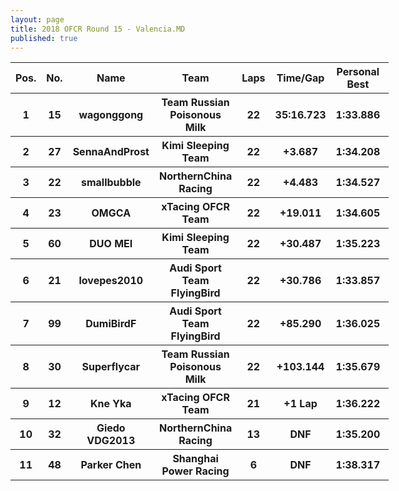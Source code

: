 ```yaml
---
layout: page
title: 2018 OFCR Round 15 - Valencia.MD
published: true
---
```


<font size=2>
<table style="width:120%">
	<tr>
		<th>Pos.</th>
		<th>No.</th>
		<th>Name</th>
		<th>Team</th>
		<th>Laps</th>
		<th>Time/Gap</th>
		<th>Personal Best</th>
		<th>Position Diff</th>
	</tr>
	<tr>
		<th>1</th>
		<th>15</th>
		<th>wagonggong</th>
		<th>Team Russian Poisonous Milk</th>
		<th>22</th>
		<th>35:16.723</th>
		<th>1:33.886</th>
		<th>0</th>
	</tr>
	<tr>
		<th>2</th>
		<th>27</th>
		<th>SennaAndProst</th>
		<th>Kimi Sleeping Team</th>
		<th>22</th>
		<th>+3.687</th>
		<th>1:34.208</th>
		<th>+5</th>
	</tr>
	<tr>
		<th>3</th>
		<th>22</th>
		<th>smallbubble</th>
		<th>NorthernChina Racing</th>
		<th>22</th>
		<th>+4.483</th>
		<th>1:34.527</th>
		<th>+1</th>
	</tr>
	<tr>
		<th>4</th>
		<th>23</th>
		<th>OMGCA</th>
		<th>xTacing OFCR Team</th>
		<th>22</th>
		<th>+19.011</th>
		<th>1:34.605</th>
		<th>+1</th>
	</tr>
	<tr>
		<th>5</th>
		<th>60</th>
		<th>DUO MEI</th>
		<th>Kimi Sleeping Team</th>
		<th>22</th>
		<th>+30.487</th>
		<th>1:35.223</th>
		<th>+1</th>
	</tr>
	<tr>
		<th>6</th>
		<th>21</th>
		<th>lovepes2010</th>
		<th>Audi Sport Team FlyingBird</th>
		<th>22</th>
		<th>+30.786</th>
		<th>1:33.857</th>
		<th>-4</th>
	</tr>
	<tr>
		<th>7</th>
		<th>99</th>
		<th>DumiBirdF</th>
		<th>Audi Sport Team FlyingBird</th>
		<th>22</th>
		<th>+85.290</th>
		<th>1:36.025</th>
		<th>-4</th>
	</tr>
	<tr>
		<th>8</th>
		<th>30</th>
		<th>Superflycar</th>
		<th>Team Russian Poisonous Milk</th>
		<th>22</th>
		<th>+103.144</th>
		<th>1:35.679</th>
		<th>+3</th>
	</tr>
	<tr>
		<th>9</th>
		<th>12</th>
		<th>Kne Yka</th>
		<th>xTacing OFCR Team</th>
		<th>21</th>
		<th>+1 Lap</th>
		<th>1:36.222</th>
		<th>+1</th>
	</tr>
	<tr>
		<th>10</th>
		<th>32</th>
		<th>Giedo VDG2013</th>
		<th>NorthernChina Racing</th>
		<th>13</th>
		<th>DNF</th>
		<th>1:35.200</th>
		<th>-2</th>
	</tr>
	<tr>
		<th>11</th>
		<th>48</th>
		<th>Parker Chen</th>
		<th>Shanghai Power Racing</th>
		<th>6</th>
		<th>DNF</th>
		<th>1:38.317</th>
		<th>-2</th>
	</tr>
</table>
</font>